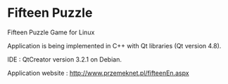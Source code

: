 # Fifteen Puzzle
Fifteen Puzzle Game for Linux

Application is being implemented in C++ with Qt libraries (Qt version 4.8). 

IDE : QtCreator version 3.2.1 on Debian.

Application website : http://www.przemeknet.pl/fifteenEn.aspx
